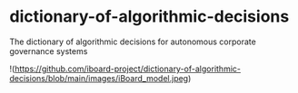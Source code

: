 # dictionary-of-algorithmic-decisions
The dictionary of algorithmic decisions for autonomous corporate governance systems

!(https://github.com/iboard-project/dictionary-of-algorithmic-decisions/blob/main/images/iBoard_model.jpeg)
